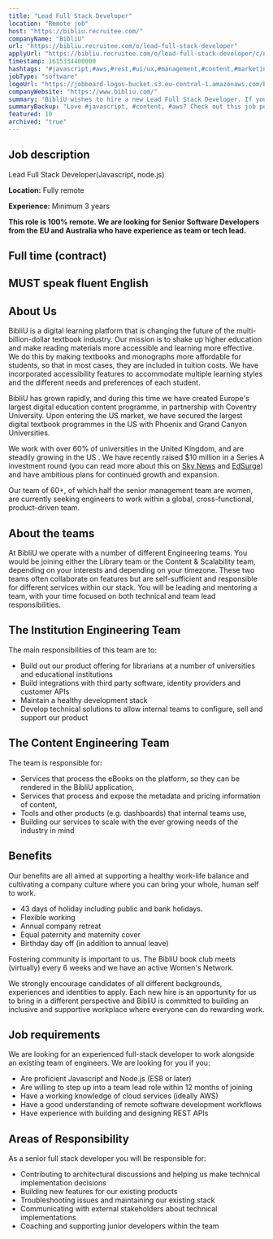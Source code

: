 ```yaml
---
title: "Lead Full Stack Developer"
location: "Remote job"
host: "https://bibliu.recruitee.com/"
companyName: "BibliU"
url: "https://bibliu.recruitee.com/o/lead-full-stack-developer"
applyUrl: "https://bibliu.recruitee.com/o/lead-full-stack-developer/c/new"
timestamp: 1615334400000
hashtags: "#javascript,#aws,#rest,#ui/ux,#management,#content,#marketing,#operations,#English"
jobType: "software"
logoUrl: "https://jobboard-logos-bucket.s3.eu-central-1.amazonaws.com/bibliu"
companyWebsite: "https://www.bibliu.com/"
summary: "BibliU wishes to hire a new Lead Full Stack Developer. If you have have experience with building and designing REST APIs, consider applying."
summaryBackup: "Love #javascript, #content, #aws? Check out this job post!"
featured: 10
archived: "true"
---
```


## Job description

Lead Full Stack Developer(Javascript, node.js)

**Location:** Fully remote

**Experience:** Minimum 3 years 

**This role is 100% remote. We are looking for Senior Software Developers from the EU and Australia who have experience as team or tech lead.**

## Full time (contract)

## MUST speak fluent English

## About Us

BibliU is a digital learning platform that is changing the future of the multi-billion-dollar textbook industry. Our mission is to shake up higher education and make reading materials more accessible and learning more effective. We do this by making textbooks and monographs more affordable for students, so that in most cases, they are included in tuition costs. We have incorporated accessibility features to accommodate multiple learning styles and the different needs and preferences of each student.

BibliU has grown rapidly, and during this time we have created Europe's largest digital education content programme, in partnership with Coventry University. Upon entering the US market, we have secured the largest digital textbook programmes in the US with Phoenix and Grand Canyon Universities.

We work with over 60% of universities in the United Kingdom, and are steadily growing in the US . We have recently raised $10 million in a Series A investment round (you can read more about this on [Sky News](https://news.sky.com/story/innovation-agency-nesta-backs-uk-edtech-start-up-bibliu-11974089) and [EdSurge](https://www.edsurge.com/news/2020-04-17-bibliu-raises-10-million-to-scale-online-textbooks)) and have ambitious plans for continued growth and expansion.

Our team of 60+, of which half the senior management team are women, are currently seeking engineers to work within a global, cross-functional, product-driven team.

## About the teams

At BibliU we operate with a number of different Engineering teams. You would be joining either the Library team or the Content & Scalability team, depending on your interests and depending on your timezone. These two teams often collaborate on features but are self-sufficient and responsible for different services within our stack. You will be leading and mentoring a team, with your time focused on both technical and team lead responsibilities.

## The Institution Engineering Team

The main responsibilities of this team are to:

*   Build out our product offering for librarians at a number of universities and educational institutions
*   Build integrations with third party software, identity providers and customer APIs
*   Maintain a healthy development stack
*   Develop technical solutions to allow internal teams to configure, sell and support our product

## The Content Engineering Team

The team is responsible for:

*   Services that process the eBooks on the platform, so they can be rendered in the BibliU application,
*   Services that process and expose the metadata and pricing information of content,
*   Tools and other products (e.g. dashboards) that internal teams use,
*   Building our services to scale with the ever growing needs of the industry in mind

## Benefits

Our benefits are all aimed at supporting a healthy work-life balance and cultivating a company culture where you can bring your whole, human self to work.

*   43 days of holiday including public and bank holidays.
*   Flexible working
*   Annual company retreat
*   Equal paternity and maternity cover
*   Birthday day off (in addition to annual leave)

Fostering community is important to us. The BibliU book club meets (virtually) every 6 weeks and we have an active Women's Network.

We strongly encourage candidates of all different backgrounds, experiences and identities to apply. Each new hire is an opportunity for us to bring in a different perspective and BibliU is committed to building an inclusive and supportive workplace where everyone can do rewarding work.

## Job requirements

We are looking for an experienced full-stack developer to work alongside an existing team of engineers. We are looking for you if you:

*   Are proficient Javascript and Node.js (ES8 or later)
*   Are willing to step up into a team lead role within 12 months of joining
*   Have a working knowledge of cloud services (ideally AWS)
*   Have a good understanding of remote software development workflows
*   Have experience with building and designing REST APIs

## Areas of Responsibility

As a senior full stack developer you will be responsible for:

*   Contributing to architectural discussions and helping us make technical implementation decisions
*   Building new features for our existing products
*   Troubleshooting issues and maintaining our existing stack
*   Communicating with external stakeholders about technical implementations
*   Coaching and supporting junior developers within the team
